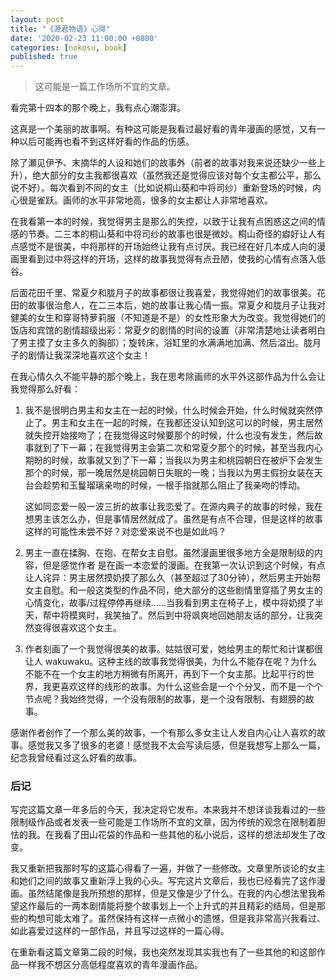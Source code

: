 ```yaml
---
layout: post
title: "《源君物语》心得"
date: '2020-02-23 11:00:00 +0800'
categories: [nokosu, book]
published: true
---
```


> 这可能是一篇工作场所不宜的文章。

看完第十四本的那个晚上，我有点心潮澎湃。

这真是一个美丽的故事啊。有种这可能是我看过最好看的青年漫画的感觉，又有一种以后可能再也看不到这样好看的作品的伤感。

除了瀬见伊予、末摘华的人设和她们的故事外（前者的故事对我来说还缺少一些上升），绝大部分的女主我都很喜欢（虽然我还是觉得应该对每个女主都公平，那么说不好）。每次看到不同的女主（比如说桐山葵和中将司纱）重新登场的时候，内心很是雀跃。画师的水平非常地高，很多的女主都让人非常地喜欢。

在我看第一本的时候，我觉得男主是那么的失控，以致于让我有点困惑这之间的情感的节奏。二三本的桐山葵和中将司纱的故事也很是微妙。桐山奇怪的癖好让人有点感觉不是很美，中将那样的开场始终让我有点讨厌。我已经在好几本成人向的漫画里看到过中将这样的开场，这样的故事我觉得有点丑陋，使我的心情有点落入低谷。

后面花田千里、常夏夕和胧月子的故事都很让我喜爱，我觉得她们的故事很美。花田的故事很治愈人，在二三本后，她的故事让我心情一振。常夏夕和胧月子让我对健美的女生和穿哥特萝莉服（不知道是不是）的女性形象大为改变。我觉得她们的饭店和宾馆的剧情超级出彩：常夏夕的剧情的时间的设置（非常清楚地让读者明白了男主摸了女主多久的胸部）；旋转床，浴缸里的水满满地加满、然后溢出。胧月子的剧情让我深深地喜欢这个女主！

在我心情久久不能平静的那个晚上，我在思考除画师的水平外这部作品为什么会让我觉得那么好看：

1. 我不是很明白男主和女主在一起的时候，什么时候会开始，什么时候就突然停止了。男主和女主在一起的时候，在我都还没认知到这可以的时候，男主居然就失控开始接吻了；在我觉得这时候要那个的时候，什么也没有发生，然后故事就到了下一幕；在我觉得男主会第二次和常夏夕那个的时候，甚至当我内心期盼的时候，故事就又到了下一幕；当我以为男主和桃园朝日在被炉下会发生那个的时候，那一晚居然是桃园朝日失眠的一晚；当我以为男主假扮女装在天台会趁势和玉鬘瑠璃亲吻的时候，一根手指就那么阻止了我亲吻的悸动。

    这如同恋爱一般一波三折的故事让我恋爱了。在源内典子的故事的时候，我在想男主该怎么办，但是事情居然就成了。虽然是有点不合理，但是这样的故事这样的可能性未尝不好？对恋爱来说不也是如此吗？

2. 男主一直在揉胸、在抱、在帮女主自慰。虽然漫画里很多地方全是限制级的内容，但是感觉作者   是在画一本恋爱的漫画。在我第一次认识到这个时候，有点让人诧异：男主居然摸奶摸了那么久（甚至超过了30分钟），然后男主开始帮女主自慰。和一般这类型的作品不同，绝大部分的这些剧情里穿插了男女主的心情变化，故事/过程停停再继续……当我看到男主在椅子上，模中将奶摸了半天，帮中将模爽时，我笑抽了。然后到中将飒爽地回她朋友话的部分，让我突然变得很喜欢这个女主。

3. 作者刻画了一个我觉得很美的故事。姑姑很可爱，她给男主的帮忙和计谋都很让人 wakuwaku。这种主线的故事我觉得很美，为什么不能存在呢？为什么不能不在一个女主的地方稍微有所离开，再到下一个女主那。比起平行的世界，我更喜欢这样的线形的故事。为什么这些会是一个个分叉，而不是一个个节点呢？我始终觉得，一个没有限制的故事，是一个没有限制、有翅膀的故事。

感谢作者创作了一个那么美的故事，一个有那么多女主让人发自内心让人喜欢的故事。感觉我又多了很多的老婆！感觉我不太会写读后感，但是我想写上那么一篇，纪念我曾经看过这么好看的故事。

### 后记

写完这篇文章一年多后的今天，我决定将它发布。本来我并不想详谈我看过的一些限制级作品或者发表一些可能是工作场所不宜的文章，因为传统的观念在限制着胆怯的我。在我看了田山花袋的作品和一些其他的私小说后，这样的想法却发生了改变。

我又重新把我那时写的这篇心得看了一遍，并做了一些修改。文章里所谈论的女主和她们之间的故事又重新浮上我的心头。写完这片文章后，我也已经看完了这作漫画。虽然结尾像是我所预想的那样，但是又像是少了什么。在我的内心想法里我希望这作最后的一两本剧情能将整个故事划上一个上升式的并且精彩的结局，但是那些的构想可能太难了。虽然保持有这样一点微小的遗憾，但是我非常高兴我看过、如此喜爱过这样的一部作品，并且写过这样的一篇心得。

在重新看这篇文章第二段的时候，我也突然发现其实我也有了一些其他的和这部作品一样我不想区分高低程度喜欢的青年漫画作品。